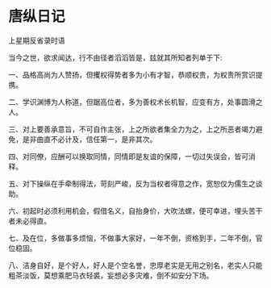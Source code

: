 # 唐纵日记

上星期反省录时语

当今之世，欲求闻达，行不由径者滔滔皆是，兹就其所知者列单于下:

一、品格高尚为人赞扬，但攫权得势者多为小有才智，恭顺权贵，为权贵所赏识提携。

二、学识渊博为人称道，但踞高位者，多为善权术长机智，应变有方，处事圆滑之人。

三、对上要善承意旨，不可自作主张，上之所欲者集全力为之，上之所恶者竭力避免，是非曲直不必计及，信任第一，是非其次。

四、对同僚，应酬可以换取同情，同情即是友谊的保障，一切过失误会，皆可消释。

五、对下操纵在手牵制得法，苛刻严峻，反为当权者得意之作，宽恕仅为儒生之谈助。

六、初起时必须利用机会，假借名义，自抬身价，大吹法螺，便可幸进，埋头苦干者未必得直。

七、及在位，多做事多烦恼，不做事大家好，一年不倒，资格到手，二年不倒，官位稳固。

八、洁身自好，是个好人，好人是个空名誉，忠厚老实是无用之别名，老实人只能粗茶淡饭，莫想乘肥马衣轻裘，妄想必多灾难，倒不如安分下场。